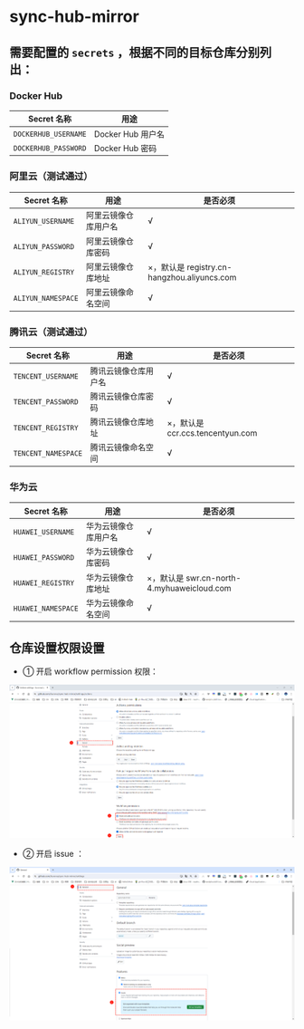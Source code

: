 # sync-hub-mirror
##  需要配置的 `secrets` ，根据不同的目标仓库分别列出：

### Docker Hub

| Secret 名称          | 用途                             |
|----------------------|----------------------------------|
| `DOCKERHUB_USERNAME` | Docker Hub 用户名                |
| `DOCKERHUB_PASSWORD` | Docker Hub 密码                  |

### 阿里云（测试通过）

| Secret 名称        | 用途                 | 是否必须                                    |
| ------------------ | -------------------- | ------------------------------------------- |
| `ALIYUN_USERNAME`  | 阿里云镜像仓库用户名 | √                                           |
| `ALIYUN_PASSWORD`  | 阿里云镜像仓库密码   | √                                           |
| `ALIYUN_REGISTRY`  | 阿里云镜像仓库地址   | ×，默认是 registry.cn-hangzhou.aliyuncs.com |
| `ALIYUN_NAMESPACE` | 阿里云镜像命名空间   | √                                           |

### 腾讯云（测试通过）

| Secret 名称         | 用途                 | 是否必须                         |
| ------------------- | -------------------- | -------------------------------- |
| `TENCENT_USERNAME`  | 腾讯云镜像仓库用户名 | √                                |
| `TENCENT_PASSWORD`  | 腾讯云镜像仓库密码   | √                                |
| `TENCENT_REGISTRY`  | 腾讯云镜像仓库地址   | ×，默认是 ccr.ccs.tencentyun.com |
| `TENCENT_NAMESPACE` | 腾讯云镜像命名空间   | √                                |

### 华为云

| Secret 名称        | 用途                 | 是否必须                                   |
| ------------------ | -------------------- | ------------------------------------------ |
| `HUAWEI_USERNAME`  | 华为云镜像仓库用户名 | √                                          |
| `HUAWEI_PASSWORD`  | 华为云镜像仓库密码   | √                                          |
| `HUAWEI_REGISTRY`  | 华为云镜像仓库地址   | ×，默认是 swr.cn-north-4.myhuaweicloud.com |
| `HUAWEI_NAMESPACE` | 华为云镜像命名空间   | √                                          |



## 仓库设置权限设置

* ① 开启 workflow permission 权限：

![image-20240615062212624](./assets/image-20240615062212624.png)

* ② 开启 issue ：

![image-20240615062247536](./assets/image-20240615062247536.png)
